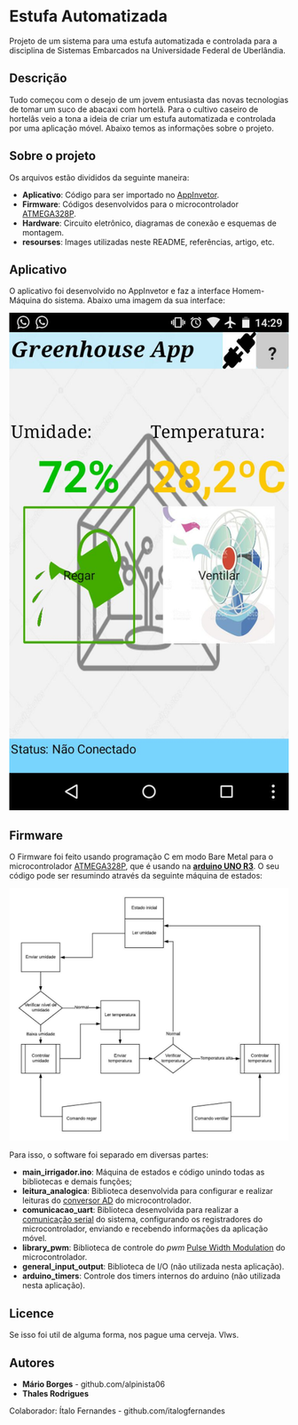 # Estufa Automatizada
Projeto de um sistema para uma estufa automatizada e controlada para a disciplina de Sistemas Embarcados na Universidade Federal de Uberlândia.

## Descrição

Tudo começou com o desejo de um jovem entusiasta das novas tecnologias de tomar um suco de abacaxi com hortelã. Para o cultivo caseiro de hortelâs veio a tona a ideia de criar um estufa automatizada e controlada por uma aplicação móvel. Abaixo temos as informações sobre o projeto.  

## Sobre o projeto

Os arquivos estão divididos da seguinte maneira:
* **Aplicativo**: Código para ser importado no [AppInvetor](http://appinventor.mit.edu/explore/).
* **Firmware**: Códigos desenvolvidos para o microcontrolador [ATMEGA328P](https://www.microchip.com/wwwproducts/en/ATmega328P).
* **Hardware**: Circuito eletrônico, diagramas de conexão e esquemas de montagem.
* **resourses**: Images utilizadas neste README, referências, artigo, etc.

## Aplicativo

O aplicativo foi desenvolvido no AppInvetor e faz a interface Homem-Máquina do sistema. Abaixo uma imagem da sua interface:

![](Aplicativo/print_do_app.jpeg)

## Firmware

O Firmware foi feito usando programação C em modo Bare Metal para o microcontrolador [ATMEGA328P](https://www.microchip.com/wwwproducts/en/ATmega328P), que é usando na [**arduino UNO R3**](https://www.arduino.cc/). O seu código pode ser resumindo através da seguinte máquina de estados:

![](Maquina_de_estados_Estufa_controlada.jpg)

Para isso, o software foi separado em diversas partes:
* **main_irrigador.ino**: Máquina de estados e código unindo todas as bibliotecas e demais funções;
* **leitura_analogica**: Biblioteca desenvolvida para configurar e realizar leituras do [conversor AD](https://pt.wikipedia.org/wiki/Conversor_anal%C3%B3gico-digital) do microcontrolador.
* **comunicacao_uart**: Biblioteca desenvolvida para realizar a [comunicação serial](https://pt.wikipedia.org/wiki/Comunica%C3%A7%C3%A3o_serial) do sistema, configurando os registradores do microcontrolador, enviando e recebendo informações da aplicação móvel.
* **library_pwm**: Biblioteca de controle do *pwm* [Pulse Width Modulation](https://pt.wikipedia.org/wiki/Modula%C3%A7%C3%A3o_por_largura_de_pulso) do microcontrolador.
* **general_input_output**: Biblioteca de I/O (não utilizada nesta aplicação).
* **arduino_timers**: Controle dos timers internos do arduino (não utilizada nesta aplicação).

## Licence


Se isso foi util de alguma forma, nos pague uma cerveja. Vlws.

## Autores

* **Mário Borges** - github.com/alpinista06
* **Thales Rodrigues**

Colaborador: Ítalo Fernandes - github.com/italogfernandes
